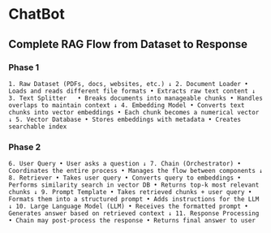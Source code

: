 # ChatBot


## Complete RAG Flow from Dataset to Response

### Phase 1

`1. Raw Dataset (PDFs, docs, websites, etc.)
   ↓
2. Document Loader
   • Loads and reads different file formats
   • Extracts raw text content
   ↓
3. Text Splitter  
   • Breaks documents into manageable chunks
   • Handles overlaps to maintain context
   ↓
4. Embedding Model
   • Converts text chunks into vector embeddings
   • Each chunk becomes a numerical vector
   ↓
5. Vector Database
   • Stores embeddings with metadata
   • Creates searchable index
   `

### Phase 2

`6. User Query
   • User asks a question
   ↓
7. Chain (Orchestrator)
   • Coordinates the entire process
   • Manages the flow between components
   ↓
8. Retriever
   • Takes user query
   • Converts query to embeddings
   • Performs similarity search in vector DB
   • Returns top-k most relevant chunks
   ↓
9. Prompt Template
   • Takes retrieved chunks + user query
   • Formats them into a structured prompt
   • Adds instructions for the LLM
   ↓
10. Large Language Model (LLM)
    • Receives the formatted prompt
    • Generates answer based on retrieved context
    ↓
11. Response Processing
    • Chain may post-process the response
    • Returns final answer to user
    `